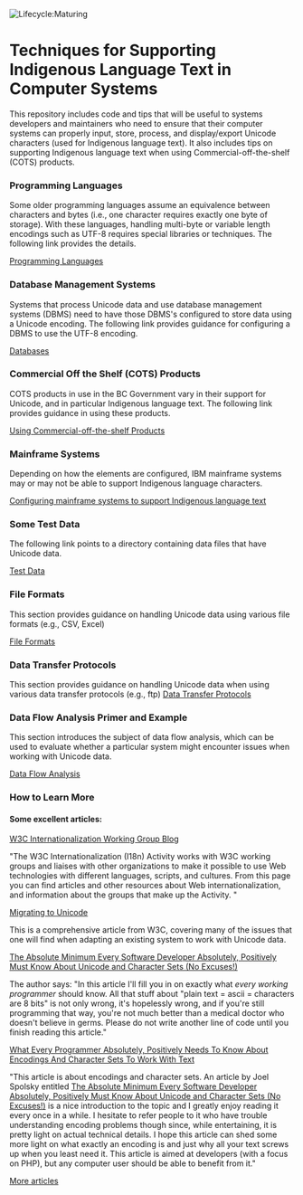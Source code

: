 ![Lifecycle:Maturing](https://img.shields.io/badge/Lifecycle-Maturing-007EC6)

# Techniques for Supporting Indigenous Language Text in Computer Systems
This repository includes code and tips that will be useful to systems developers and maintainers who need to ensure that their computer systems can properly input, store, process, and display/export Unicode characters (used for Indigenous language text). It also includes tips on supporting Indigenous language text when using Commercial-off-the-shelf (COTS) products.

### Programming Languages
Some older programming languages assume an equivalence between characters and bytes (i.e., one character requires exactly one byte of storage). With these languages, handling multi-byte or variable length encodings such as UTF-8 requires special libraries or techniques. The following link provides the details.

[Programming Languages](programming_languages/Readme.md)

### Database Management Systems
Systems that process Unicode data and use database management systems (DBMS) need to have those DBMS's configured to store data using a Unicode encoding. The following link provides guidance for configuring a DBMS to use the UTF-8 encoding.

[Databases](databases/Readme.md)

### Commercial Off the Shelf (COTS) Products
COTS products in use in the BC Government vary in their support for Unicode, and in particular Indigenous language text. The following link provides guidance in using these products.

[Using Commercial-off-the-shelf Products](cots/Readme.md)

### Mainframe Systems
Depending on how the elements are configured, IBM mainframe systems may or may not be able to support Indigenous language characters.

[Configuring mainframe systems to support Indigenous language text](mainframe_systems/Readme.md)

### Some Test Data
The following link points to a directory containing data files that have Unicode data.

[Test Data](test_data/Readme.md)

### File Formats
This section provides guidance on handling Unicode data using various file formats (e.g., CSV, Excel)

[File Formats](file_formats/Readme.md)

### Data Transfer Protocols
This section provides guidance on handling Unicode data when using various data transfer protocols (e.g., ftp)
[Data Transfer Protocols](data_transfer_protocols/Readme.md)

### Data Flow Analysis Primer and Example
This section introduces the subject of data flow analysis, which can be used to evaluate whether a particular system might encounter issues when working with Unicode data.

[Data Flow Analysis](data_flow_analysis/Readme.md)

### How to Learn More

#### Some excellent articles:

[W3C Internationalization Working Group Blog](https://www.w3.org/blog/international/)

"The W3C Internationalization (I18n) Activity works with W3C working groups and liaises with other organizations to make it possible to use Web technologies with different languages, scripts, and cultures. From this page you can find articles and other resources about Web internationalization, and information about the groups that make up the Activity. "


[Migrating to Unicode](https://www.w3.org/International/articles/unicode-migration/)

This is a comprehensive article from W3C, covering many of the issues that one will find when adapting an existing system to work with Unicode data.

[The Absolute Minimum Every Software Developer Absolutely, Positively Must Know About Unicode and Character Sets (No Excuses!)](http://www.joelonsoftware.com/articles/Unicode.html)

The author says: "In this article I'll fill you in on exactly what _every working programmer_ should know. All that stuff about "plain text = ascii = characters are 8 bits" is not only wrong, it's hopelessly wrong, and if you're still programming that way, you're not much better than a medical doctor who doesn't believe in germs. Please do not write another line of code until you finish reading this article."

[What Every Programmer Absolutely, Positively Needs To Know About Encodings And Character Sets To Work With Text](https://kunststube.net/encoding/)

"This article is about encodings and character sets. An article by Joel Spolsky entitled [The Absolute Minimum Every Software Developer Absolutely, Positively Must Know About Unicode and Character Sets (No Excuses!)](http://www.joelonsoftware.com/articles/Unicode.html) is a nice introduction to the topic and I greatly enjoy reading it every once in a while. I hesitate to refer people to it who have trouble understanding encoding problems though since, while entertaining, it is pretty light on actual technical details. I hope this article can shed some more light on what exactly an encoding is and just why all your text screws up when you least need it. This article is aimed at developers (with a focus on PHP), but any computer user should be able to benefit from it."

[More articles](references.md)


[def]: test_data/README.md
